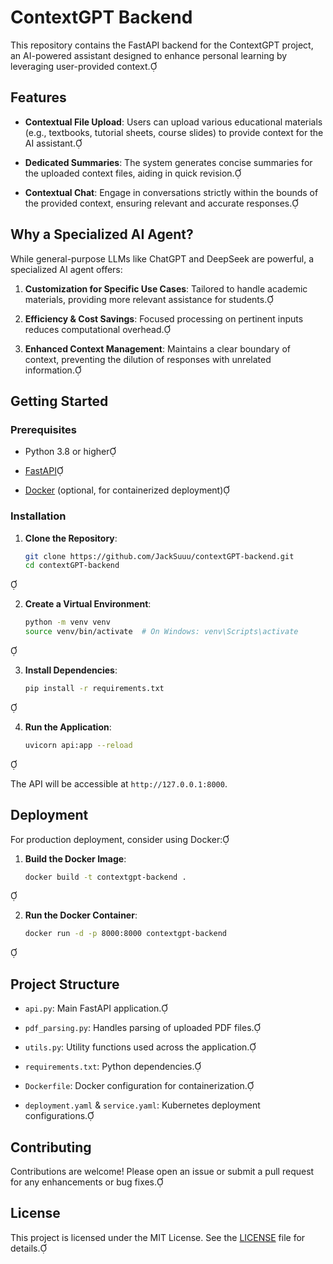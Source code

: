 # ContextGPT Backend

This repository contains the FastAPI backend for the ContextGPT project, an AI-powered assistant designed to enhance personal learning by leveraging user-provided context.

## Features

- **Contextual File Upload**: Users can upload various educational materials (e.g., textbooks, tutorial sheets, course slides) to provide context for the AI assistant.

- **Dedicated Summaries**: The system generates concise summaries for the uploaded context files, aiding in quick revision.

- **Contextual Chat**: Engage in conversations strictly within the bounds of the provided context, ensuring relevant and accurate responses.

## Why a Specialized AI Agent?

While general-purpose LLMs like ChatGPT and DeepSeek are powerful, a specialized AI agent offers:

1. **Customization for Specific Use Cases**: Tailored to handle academic materials, providing more relevant assistance for students.

2. **Efficiency & Cost Savings**: Focused processing on pertinent inputs reduces computational overhead.

3. **Enhanced Context Management**: Maintains a clear boundary of context, preventing the dilution of responses with unrelated information.

## Getting Started

### Prerequisites

- Python 3.8 or higher

- [FastAPI](https://fastapi.tiangolo.com/)

- [Docker](https://www.docker.com/) (optional, for containerized deployment)

### Installation

1. **Clone the Repository**:

   ```bash
   git clone https://github.com/JackSuuu/contextGPT-backend.git
   cd contextGPT-backend
   ```


2. **Create a Virtual Environment**:

   ```bash
   python -m venv venv
   source venv/bin/activate  # On Windows: venv\Scripts\activate
   ```


3. **Install Dependencies**:

   ```bash
   pip install -r requirements.txt
   ```


4. **Run the Application**:

   ```bash
   uvicorn api:app --reload
   ```


   The API will be accessible at `http://127.0.0.1:8000`.

## Deployment

For production deployment, consider using Docker:

1. **Build the Docker Image**:

   ```bash
   docker build -t contextgpt-backend .
   ```


2. **Run the Docker Container**:

   ```bash
   docker run -d -p 8000:8000 contextgpt-backend
   ```


## Project Structure

- `api.py`: Main FastAPI application.

- `pdf_parsing.py`: Handles parsing of uploaded PDF files.

- `utils.py`: Utility functions used across the application.

- `requirements.txt`: Python dependencies.

- `Dockerfile`: Docker configuration for containerization.

- `deployment.yaml` & `service.yaml`: Kubernetes deployment configurations.

## Contributing

Contributions are welcome! Please open an issue or submit a pull request for any enhancements or bug fixes.

## License

This project is licensed under the MIT License. See the [LICENSE](LICENSE) file for details.
